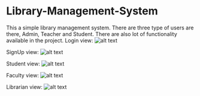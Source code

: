 # Library-Management-System
This a simple library management system. There are three type of users are there, Admin, Teacher and Student. There are also lot of functionality available in the project.
Login view:
![alt text](https://github.com/hhshanto/Rock-Paper-Scissor-Game/blob/master/img/login.png)

SignUp view:
![alt text](https://github.com/hhshanto/Rock-Paper-Scissor-Game/blob/master/img/Signup.png)

Student view:
![alt text](https://github.com/hhshanto/Rock-Paper-Scissor-Game/blob/master/img/Student.png)

Faculty view:
![alt text](https://github.com/hhshanto/Rock-Paper-Scissor-Game/blob/master/img/Faculty.png)

Librarian view:
![alt text](https://github.com/hhshanto/Rock-Paper-Scissor-Game/blob/master/img/Admin.png)

